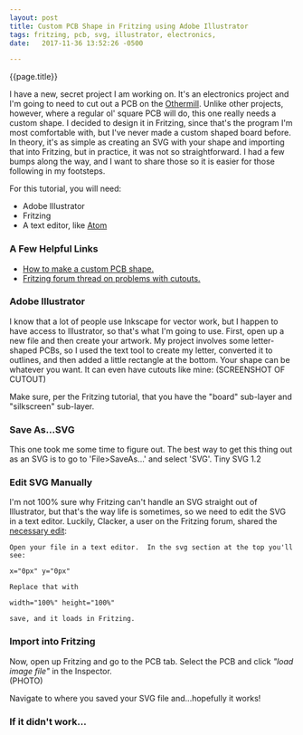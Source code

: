 ```yaml
---
layout: post
title: Custom PCB Shape in Fritzing using Adobe Illustrator
tags: fritzing, pcb, svg, illustrator, electronics,  
date:   2017-11-36 13:52:26 -0500

---
```

{{page.title}}

I have a new, secret project I am working on.  It's an electronics project and I'm going to need to cut out a PCB on the [Othermill](www.othermachine.co).  Unlike other projects, however, where a regular ol' square PCB will do, this one really needs a custom shape.  I decided to design it in Fritzing, since that's the program I'm most comfortable with, but I've never made a custom shaped board before.  In theory, it's as simple as creating an SVG with your shape and importing that into Fritzing, but in practice, it was not so straightforward.  I had a few bumps along the way, and I want to share those so it is easier for those following in my footsteps.

For this tutorial, you will need:
- Adobe Illustrator
- Fritzing
- A text editor, like [Atom](www.atom.io)

### A Few Helpful Links
- [How to make a custom PCB shape.](http://fritzing.org/pcb-custom-shape/)
- [Fritzing forum thread on problems with cutouts.](http://fritzing.org/forum/thread/3395/)

### Adobe Illustrator
I know that a lot of people use Inkscape for vector work, but I happen to have access to Illustrator, so that's what I'm going to use.  First, open up a new file and then create your artwork.  My project involves some letter-shaped PCBs, so I used the text tool to create my letter, converted it to outlines, and then added a little rectangle at the bottom.  Your shape can be whatever you want.  It can even have cutouts like mine: (SCREENSHOT OF CUTOUT)

Make sure, per the Fritzing tutorial, that you have the "board" sub-layer and "silkscreen" sub-layer.

### Save As...SVG
This one took me some time to figure out.  The best way to get this thing out as an SVG is to go to 'File>SaveAs...' and select 'SVG'. Tiny SVG 1.2

### Edit SVG Manually
I'm not 100% sure why Fritzing can't handle an SVG straight out of Illustrator, but that's the way life is sometimes, so we need to edit the SVG in a text editor.  Luckily, Clacker, a user on the Fritzing forum, shared the [necessary edit](http://fritzing.org/forum/thread/3395/):

```
Open your file in a text editor.  In the svg section at the top you'll see:

x="0px" y="0px"

Replace that with

width="100%" height="100%"

save, and it loads in Fritzing.
```

### Import into Fritzing
Now, open up Fritzing and go to the PCB tab.  Select the PCB and click *"load image file"* in the Inspector.  
(PHOTO)

Navigate to where you saved your SVG file and...hopefully it works!

### If it didn't work...


<!-- Explanatory text goes here. -->
